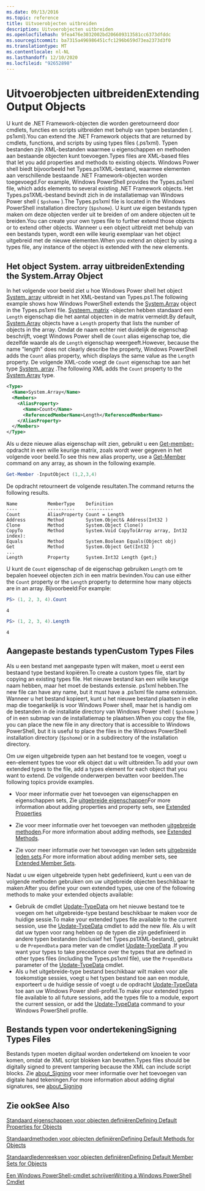 ```yaml
---
ms.date: 09/13/2016
ms.topic: reference
title: Uitvoerobjecten uitbreiden
description: Uitvoerobjecten uitbreiden
ms.openlocfilehash: 9fea476e3032002bd206609313581cc6373dfddc
ms.sourcegitcommit: ba7315a496986451cfc1296b659d73ea2373d3f0
ms.translationtype: MT
ms.contentlocale: nl-NL
ms.lasthandoff: 12/10/2020
ms.locfileid: "92652898"
---
```

# <a name="extending-output-objects"></a><span data-ttu-id="de994-103">Uitvoerobjecten uitbreiden</span><span class="sxs-lookup"><span data-stu-id="de994-103">Extending Output Objects</span></span>

<span data-ttu-id="de994-104">U kunt de .NET Framework-objecten die worden geretourneerd door cmdlets, functies en scripts uitbreiden met behulp van typen bestanden (. ps1xml).</span><span class="sxs-lookup"><span data-stu-id="de994-104">You can extend the .NET Framework objects that are returned by cmdlets, functions, and scripts by using types files (.ps1xml).</span></span> <span data-ttu-id="de994-105">Typen bestanden zijn XML-bestanden waarmee u eigenschappen en methoden aan bestaande objecten kunt toevoegen.</span><span class="sxs-lookup"><span data-stu-id="de994-105">Types files are XML-based files that let you add properties and methods to existing objects.</span></span> <span data-ttu-id="de994-106">Windows Power shell biedt bijvoorbeeld het Types.ps1XML-bestand, waarmee elementen aan verschillende bestaande .NET Framework-objecten worden toegevoegd.</span><span class="sxs-lookup"><span data-stu-id="de994-106">For example, Windows PowerShell provides the Types.ps1xml file, which adds elements to several existing .NET Framework objects.</span></span> <span data-ttu-id="de994-107">Het Types.ps1XML-bestand bevindt zich in de installatiemap van Windows Power shell ( `$pshome` ).</span><span class="sxs-lookup"><span data-stu-id="de994-107">The Types.ps1xml file is located in the Windows PowerShell installation directory (`$pshome`).</span></span> <span data-ttu-id="de994-108">U kunt uw eigen bestands typen maken om deze objecten verder uit te breiden of om andere objecten uit te breiden.</span><span class="sxs-lookup"><span data-stu-id="de994-108">You can create your own types file to further extend those objects or to extend other objects.</span></span> <span data-ttu-id="de994-109">Wanneer u een object uitbreidt met behulp van een bestands typen, wordt een wille keurig exemplaar van het object uitgebreid met de nieuwe elementen.</span><span class="sxs-lookup"><span data-stu-id="de994-109">When you extend an object by using a types file, any instance of the object is extended with the new elements.</span></span>

## <a name="extending-the-systemarray-object"></a><span data-ttu-id="de994-110">Het object System. array uitbreiden</span><span class="sxs-lookup"><span data-stu-id="de994-110">Extending the System.Array Object</span></span>

<span data-ttu-id="de994-111">In het volgende voor beeld ziet u hoe Windows Power shell het object [System. array](/dotnet/api/System.Array) uitbreidt in het XML-bestand van Types.ps1.</span><span class="sxs-lookup"><span data-stu-id="de994-111">The following example shows how Windows PowerShell extends the [System.Array](/dotnet/api/System.Array) object in the Types.ps1xml file.</span></span> <span data-ttu-id="de994-112">[Systeem. matrix](/dotnet/api/System.Array) -objecten hebben standaard een `Length` eigenschap die het aantal objecten in de matrix vermeldt.</span><span class="sxs-lookup"><span data-stu-id="de994-112">By default, [System.Array](/dotnet/api/System.Array) objects have a `Length` property that lists the number of objects in the array.</span></span> <span data-ttu-id="de994-113">Omdat de naam echter niet duidelijk de eigenschap beschrijft, voegt Windows Power shell de `Count` alias eigenschap toe, die dezelfde waarde als de `Length` eigenschap weergeeft.</span><span class="sxs-lookup"><span data-stu-id="de994-113">However, because the name "length" does not clearly describe the property, Windows PowerShell adds the `Count` alias property, which displays the same value as the `Length` property.</span></span> <span data-ttu-id="de994-114">De volgende XML-code voegt de `Count` eigenschap toe aan het type [System. array](/dotnet/api/System.Array) .</span><span class="sxs-lookup"><span data-stu-id="de994-114">The following XML adds the `Count` property to the [System.Array](/dotnet/api/System.Array) type.</span></span>

```xml
<Type>
  <Name>System.Array</Name>
  <Members>
    <AliasProperty>
      <Name>Count</Name>
      <ReferencedMemberName>Length</ReferencedMemberName>
    </AliasProperty>
  </Members>
</Type>

```

<span data-ttu-id="de994-115">Als u deze nieuwe alias eigenschap wilt zien, gebruikt u een [Get-member-](/powershell/module/Microsoft.PowerShell.Utility/Get-Member) opdracht in een wille keurige matrix, zoals wordt weer gegeven in het volgende voor beeld.</span><span class="sxs-lookup"><span data-stu-id="de994-115">To see this new alias property, use a [Get-Member](/powershell/module/Microsoft.PowerShell.Utility/Get-Member) command on any array, as shown in the following example.</span></span>

```powershell
Get-Member -InputObject (1,2,3,4)
```

<span data-ttu-id="de994-116">De opdracht retourneert de volgende resultaten.</span><span class="sxs-lookup"><span data-stu-id="de994-116">The command returns the following results.</span></span>

```output
Name           MemberType    Definition
----           ----------    ----------
Count          AliasProperty Count = Length
Address        Method        System.Object& Address(Int32 )
Clone          Method        System.Object Clone()
CopyTo         Method        System.Void CopyTo(Array array, Int32 index):
Equals         Method        System.Boolean Equals(Object obj)
Get            Method        System.Object Get(Int32 )
...
Length         Property      System.Int32 Length {get;}
```

<span data-ttu-id="de994-117">U kunt de `Count` eigenschap of de eigenschap gebruiken `Length` om te bepalen hoeveel objecten zich in een matrix bevinden.</span><span class="sxs-lookup"><span data-stu-id="de994-117">You can use either the `Count` property or the `Length` property to determine how many objects are in an array.</span></span> <span data-ttu-id="de994-118">Bijvoorbeeld:</span><span class="sxs-lookup"><span data-stu-id="de994-118">For example:</span></span>

```powershell
PS> (1, 2, 3, 4).Count
```

```output
4
```

```powershell
PS> (1, 2, 3, 4).Length
```

```output
4
```

## <a name="custom-types-files"></a><span data-ttu-id="de994-119">Aangepaste bestands typen</span><span class="sxs-lookup"><span data-stu-id="de994-119">Custom Types Files</span></span>

<span data-ttu-id="de994-120">Als u een bestand met aangepaste typen wilt maken, moet u eerst een bestaand type bestand kopiëren.</span><span class="sxs-lookup"><span data-stu-id="de994-120">To create a custom types file, start by copying an existing types file.</span></span> <span data-ttu-id="de994-121">Het nieuwe bestand kan een wille keurige naam hebben, maar het moet de bestands extensie. ps1xml hebben.</span><span class="sxs-lookup"><span data-stu-id="de994-121">The new file can have any name, but it must have a .ps1xml file name extension.</span></span> <span data-ttu-id="de994-122">Wanneer u het bestand kopieert, kunt u het nieuwe bestand plaatsen in elke map die toegankelijk is voor Windows Power shell, maar het is handig om de bestanden in de installatie directory van Windows Power shell ( `$pshome` ) of in een submap van de installatiemap te plaatsen.</span><span class="sxs-lookup"><span data-stu-id="de994-122">When you copy the file, you can place the new file in any directory that is accessible to Windows PowerShell, but it is useful to place the files in the Windows PowerShell installation directory (`$pshome`) or in a subdirectory of the installation directory.</span></span>

<span data-ttu-id="de994-123">Om uw eigen uitgebreide typen aan het bestand toe te voegen, voegt u een-element types toe voor elk object dat u wilt uitbreiden.</span><span class="sxs-lookup"><span data-stu-id="de994-123">To add your own extended types to the file, add a types element for each object that you want to extend.</span></span> <span data-ttu-id="de994-124">De volgende onderwerpen bevatten voor beelden.</span><span class="sxs-lookup"><span data-stu-id="de994-124">The following topics provide examples.</span></span>

- <span data-ttu-id="de994-125">Voor meer informatie over het toevoegen van eigenschappen en eigenschappen sets, Zie [uitgebreide eigenschappen](./extending-properties-for-objects.md)</span><span class="sxs-lookup"><span data-stu-id="de994-125">For more information about adding properties and property sets, see [Extended Properties](./extending-properties-for-objects.md)</span></span>

- <span data-ttu-id="de994-126">Zie voor meer informatie over het toevoegen van methoden [uitgebreide methoden](./defining-default-methods-for-objects.md).</span><span class="sxs-lookup"><span data-stu-id="de994-126">For more information about adding methods, see [Extended Methods](./defining-default-methods-for-objects.md).</span></span>

- <span data-ttu-id="de994-127">Zie voor meer informatie over het toevoegen van leden sets [uitgebreide leden sets](./defining-default-member-sets-for-objects.md).</span><span class="sxs-lookup"><span data-stu-id="de994-127">For more information about adding member sets, see [Extended Member Sets](./defining-default-member-sets-for-objects.md).</span></span>

<span data-ttu-id="de994-128">Nadat u uw eigen uitgebreide typen hebt gedefinieerd, kunt u een van de volgende methoden gebruiken om uw uitgebreide objecten beschikbaar te maken:</span><span class="sxs-lookup"><span data-stu-id="de994-128">After you define your own extended types, use one of the following methods to make your extended objects available:</span></span>

- <span data-ttu-id="de994-129">Gebruik de cmdlet [Update-TypeData](/powershell/module/Microsoft.PowerShell.Utility/Update-TypeData) om het nieuwe bestand toe te voegen om het uitgebreide-type bestand beschikbaar te maken voor de huidige sessie.</span><span class="sxs-lookup"><span data-stu-id="de994-129">To make your extended types file available to the current session, use the [Update-TypeData](/powershell/module/Microsoft.PowerShell.Utility/Update-TypeData) cmdlet to add the new file.</span></span> <span data-ttu-id="de994-130">Als u wilt dat uw typen voor rang hebben op de typen die zijn gedefinieerd in andere typen bestanden (inclusief het Types.ps1XML-bestand), gebruikt u de `PrependData` para meter van de cmdlet [Update-TypeData](/powershell/module/Microsoft.PowerShell.Utility/Update-TypeData) .</span><span class="sxs-lookup"><span data-stu-id="de994-130">If you want your types to take precedence over the types that are defined in other types files (including the Types.ps1xml file), use the `PrependData` parameter of the [Update-TypeData](/powershell/module/Microsoft.PowerShell.Utility/Update-TypeData) cmdlet.</span></span>
- <span data-ttu-id="de994-131">Als u het uitgebreide-type bestand beschikbaar wilt maken voor alle toekomstige sessies, voegt u het typen bestand toe aan een module, exporteert u de huidige sessie of voegt u de opdracht [Update-TypeData](/powershell/module/Microsoft.PowerShell.Utility/Update-TypeData) toe aan uw Windows Power shell-profiel.</span><span class="sxs-lookup"><span data-stu-id="de994-131">To make your extended types file available to all future sessions, add the types file to a module, export the current session, or add the [Update-TypeData](/powershell/module/Microsoft.PowerShell.Utility/Update-TypeData) command to your Windows PowerShell profile.</span></span>

## <a name="signing-types-files"></a><span data-ttu-id="de994-132">Bestands typen voor ondertekening</span><span class="sxs-lookup"><span data-stu-id="de994-132">Signing Types Files</span></span>

<span data-ttu-id="de994-133">Bestands typen moeten digitaal worden ondertekend om knoeien te voor komen, omdat de XML script blokken kan bevatten.</span><span class="sxs-lookup"><span data-stu-id="de994-133">Types files should be digitally signed to prevent tampering because the XML can include script blocks.</span></span> <span data-ttu-id="de994-134">Zie [about_Signing](/powershell/module/microsoft.powershell.core/about/about_signing) voor meer informatie over het toevoegen van digitale hand tekeningen.</span><span class="sxs-lookup"><span data-stu-id="de994-134">For more information about adding digital signatures, see [about_Signing](/powershell/module/microsoft.powershell.core/about/about_signing)</span></span>

## <a name="see-also"></a><span data-ttu-id="de994-135">Zie ook</span><span class="sxs-lookup"><span data-stu-id="de994-135">See Also</span></span>

[<span data-ttu-id="de994-136">Standaard eigenschappen voor objecten definiëren</span><span class="sxs-lookup"><span data-stu-id="de994-136">Defining Default Properties for Objects</span></span>](./extending-properties-for-objects.md)

[<span data-ttu-id="de994-137">Standaardmethoden voor objecten definiëren</span><span class="sxs-lookup"><span data-stu-id="de994-137">Defining Default Methods for Objects</span></span>](./defining-default-methods-for-objects.md)

[<span data-ttu-id="de994-138">Standaardledenreeksen voor objecten definiëren</span><span class="sxs-lookup"><span data-stu-id="de994-138">Defining Default Member Sets for Objects</span></span>](./defining-default-member-sets-for-objects.md)

[<span data-ttu-id="de994-139">Een Windows PowerShell-cmdlet schrijven</span><span class="sxs-lookup"><span data-stu-id="de994-139">Writing a Windows PowerShell Cmdlet</span></span>](./writing-a-windows-powershell-cmdlet.md)
